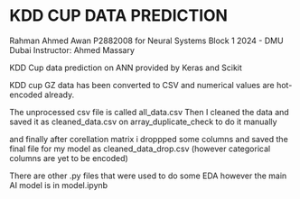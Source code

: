 # KDD CUP DATA PREDICTION

Rahman Ahmed Awan P2882008 for Neural Systems Block 1 2024 - DMU Dubai
Instructor: Ahmed Massary 

KDD Cup data prediction on ANN provided by Keras and Scikit

KDD cup GZ data has been converted to CSV and numerical values are hot-encoded already.

The unprocessed csv file is called all_data.csv 
Then I cleaned the data and saved it as cleaned_data.csv on array_duplicate_check to do it manually 

and finally after corellation matrix i droppped some columns and saved the final file for my model as cleaned_data_drop.csv (however categorical columns are yet to be encoded)

There are other .py files that were used to do some EDA however the main AI model is in model.ipynb
